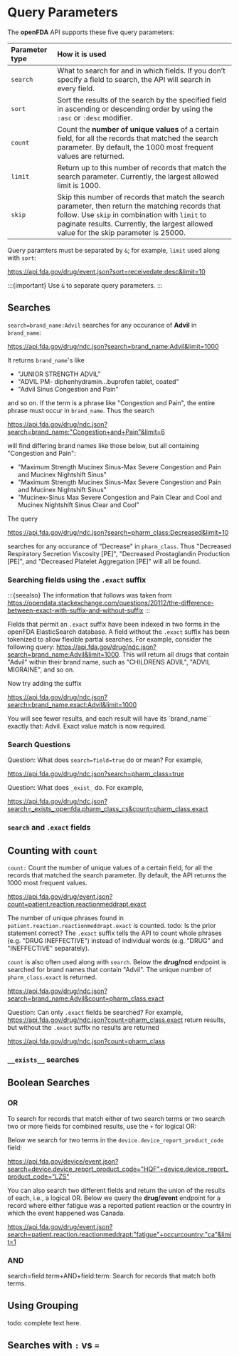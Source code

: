 # Query Parameters

The **openFDA** API supports these five query parameters:

| Parameter type | How it is used                                                                                                              |
|:---------|:---------------------------------------------------------------------------------------------------------------------------------|
|`search`| What to search for and in which fields. If you don’t specify a field to search, the API will search in every field.|
|`sort`| Sort the results of the search by the specified field in ascending or descending order by using the `:asc` or `:desc` modifier. |
|`count`| Count the **number of unique values** of a certain field, for all the records that matched the search parameter. By default, the 1000 most frequent values are returned. |
|`limit`| Return up to this number of records that match the search parameter. Currently, the largest allowed limit is 1000. |
|`skip`| Skip this number of records that match the search parameter, then return the matching records that follow. Use `skip` in combination with `limit` to paginate results. Currently, the largest allowed value for the skip parameter is 25000. |

Query paramters must be separated by `&`; for example, `limit` used along with `sort`:

<https://api.fda.gov/drug/event.json?sort=receivedate:desc&limit=10>

:::{important}
Use `&` to separate query parameters.
:::

## Searches

`search=brand_name:Advil` searches for any occurance of **Advil** in `brand_name`:

<https://api.fda.gov/drug/ndc.json?search=brand_name:Advil&limit=1000>

It returns `brand_name`'s like

- "JUNIOR STRENGTH ADVIL"
- "ADVIL PM- diphenhydramin…buprofen tablet, coated"
- "Advil Sinus Congestion and Pain"

and so on. If the term is a phrase like "Congestion and Pain", the entire phrase must occur in `brand_name`.
Thus the search

<https://api.fda.gov/drug/ndc.json?search=brand_name:"Congestion+and+Pain"&limit=6>

will find differing brand names like those below, but all containing "Congestion and Pain":

- "Maximum Strength Mucinex Sinus-Max Severe Congestion and Pain and Mucinex Nightshift Sinus"
- "Maximum Strength Mucinex Sinus-Max Severe Congestion and Pain and Mucinex Nightshift Sinus"
- "Mucinex-Sinus Max Severe Congestion and Pain Clear and Cool and Mucinex Nightshift Sinus Clear and Cool"

The query

<https://api.fda.gov/drug/ndc.json?search=pharm_class:Decreased&limit=10>

searches for any occurance of "Decrease" in `pharm_class`. Thus "Decreased Respiratory Secretion Viscosity [PE]",  "Decreased Prostaglandin Production [PE]",
and "Decreased Platelet Aggregation [PE]" will all be found.

### Searching fields using the  `.exact` suffix

:::{seealso}
The information that follows was taken from <https://opendata.stackexchange.com/questions/20112/the-difference-between-exact-with-suffix-and-without-suffix>
:::

Fields that permit an `.exact` suffix have been indexed in two forms in the openFDA ElasticSearch database. A field without the `.exact` suffix has been tokenized to
allow flexible partial searches. For example, consider the following query: <https://api.fda.gov/drug/ndc.json?search=brand_name:Advil&limit=1000>. This will return all
drugs that contain "Advil" within their brand name, such as "CHILDRENS ADVIL", "ADVIL MIGRAINE", and so on.

Now try adding the suffix

<https://api.fda.gov/drug/ndc.json?search=brand_name.exact:Advil&limit=1000>

You will see fewer results, and each result will have its `brand_name`` exactly that: Advil. Exact value match is now required.



### Search Questions

Question: What does `search=field=true` do or mean?  For example,

<https://api.fda.gov/drug/ndc.json?search=pharm_class=true>

Question: What does `_exist_` do. For example,

<https://api.fda.gov/drug/ndc.json?search=_exists_:openfda.pharm_class_cs&count=pharm_class.exact>

### `search` and `.exact` fields

## Counting with `count` 

`count:` Count the number of unique values of a certain field, for all the records that matched the
 search parameter. By default, the API returns the 1000 most frequent values.

<https://api.fda.gov/drug/event.json?count=patient.reaction.reactionmeddrapt.exact>

The number of unique phrases found in `patient.reaction.reactionmeddrapt.exact` is counted. todo: Is the prior statement
correct?  The `.exact` suffix tells the API to count whole phrases (e.g. "DRUG INEFFECTIVE") instead of individual words
(e.g. "DRUG" and "INEFFECTIVE" separately).

`count` is also often used along with `search`. Below the **drug/ncd** endpoint is searched for brand names that contain "Advil". The unique number of `pharm_class.exact` is returned.

<https://api.fda.gov/drug/ndc.json?search=brand_name:Advil&count=pharm_class.exact>

Question: Can only `.exact` fields be searched? For example, <https://api.fda.gov/drug/ndc.json?count=pharm_class.exact> return results, but without the `.exact` suffix no results are returned

<https://api.fda.gov/drug/ndc.json?count=pharm_class>


### `__exists__` searches

## Boolean Searches

### OR

To search for records that match either of two search terms or two search two or more fields for combined results, use the `+` for logical OR:

Below we search for two terms in the `device.device_report_product_code` field:

<https://api.fda.gov/device/event.json?search=device.device_report_product_code="HQF"+device.device_report_product_code="LZS">

You can also search two different fields and return the union of the results of each, i.e.,  a logical OR. Below we query the
**drug/event** endpoint for a record where either fatigue was a reported patient reaction or the country in which the event happened was Canada.

<https://api.fda.gov/drug/event.json?search=patient.reaction.reactionmeddrapt:"fatigue"+occurcountry:"ca"&limit=1>

### AND

search=field:term+AND+field:term: Search for records that match both terms.

## Using Grouping

todo: complete text here.

## Searches with `:` vs `=`

